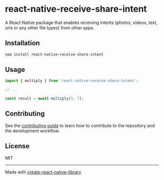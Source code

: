 # react-native-receive-share-intent

A React Native package that enables receiving intents (photos, videos, text, urls or any other file types) from other apps.

## Installation

```sh
npm install react-native-receive-share-intent
```

## Usage

```js
import { multiply } from 'react-native-receive-share-intent';

// ...

const result = await multiply(3, 7);
```

## Contributing

See the [contributing guide](CONTRIBUTING.md) to learn how to contribute to the repository and the development workflow.

## License

MIT

---

Made with [create-react-native-library](https://github.com/callstack/react-native-builder-bob)
